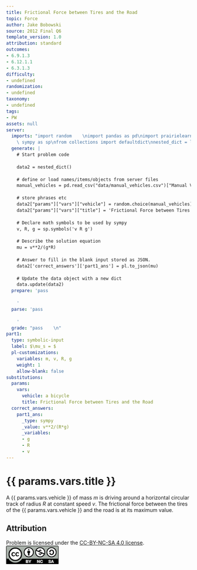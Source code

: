 ```yaml
---
title: Frictional Force between Tires and the Road
topic: Force
author: Jake Bobowski
source: 2012 Final Q6
template_version: 1.0
attribution: standard
outcomes:
- 6.9.1.3
- 6.12.1.1
- 6.3.1.3
difficulty:
- undefined
randomization:
- undefined
taxonomy:
- undefined
tags:
- PW
assets: null
server:
  imports: "import random    \nimport pandas as pd\nimport prairielearn as pl\nimport\
    \ sympy as sp\nfrom collections import defaultdict\nnested_dict = lambda: defaultdict(nested_dict)\n"
  generate: |
    # Start problem code

    data2 = nested_dict()

    # define or load names/items/objects from server files
    manual_vehicles = pd.read_csv("data/manual_vehicles.csv")["Manual Vehicles"].tolist()

    # store phrases etc
    data2["params"]["vars"]["vehicle"] = random.choice(manual_vehicles)
    data2["params"]["vars"]["title"] = 'Frictional Force between Tires and the Road'

    # Declare math symbols to be used by sympy
    v, R, g = sp.symbols('v R g')

    # Describe the solution equation
    mu = v**2/(g*R)

    # Answer to fill in the blank input stored as JSON.
    data2['correct_answers']['part1_ans'] = pl.to_json(mu)

    # Update the data object with a new dict
    data.update(data2)
  prepare: 'pass

    '
  parse: 'pass

    '
  grade: "pass    \n"
part1:
  type: symbolic-input
  label: $\mu_s = $
  pl-customizations:
    variables: m, v, R, g
    weight: 1
    allow-blank: false
substitutions:
  params:
    vars:
      vehicle: a bicycle
      title: Frictional Force between Tires and the Road
  correct_answers:
    part1_ans:
      _type: sympy
      _value: v**2/(R*g)
      _variables:
      - g
      - R
      - v
---
```

# {{ params.vars.title }}
A {{ params.vars.vehicle }} of mass $m$ is driving around a horizontal circular track of radius $R$ at constant speed $v$.
The frictional force between the tires of the {{ params.vars.vehicle }} and the road is at its maximum value.

## Attribution

Problem is licensed under the [CC-BY-NC-SA 4.0 license](https://creativecommons.org/licenses/by-nc-sa/4.0/).
![The Creative Commons 4.0 license requiring attribution-BY, non-commercial-NC, and share-alike-SA license.](https://raw.githubusercontent.com/firasm/bits/master/by-nc-sa.png)